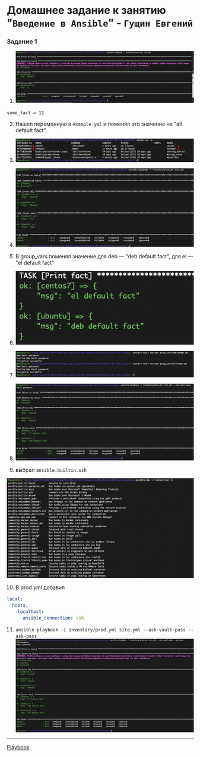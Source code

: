 # Домашнее задание к занятию "`Введение в Ansible`" - `Гущин Евгений`

### Задание 1

1. ![task2](../../img/16-Ansible/HW1/task1.png)  

`some_fact = 12`

2. Нашел переменную в `example.yml` и поменял это значение на "all default fact".

3. ![task2](../../img/16-Ansible/HW1/task3.png)  

4. ![task2](../../img/16-Ansible/HW1/task4.png)  

5. В group_vars поменял значение для deb — "deb default fact", для el — "el default fact"

6. ![task2](../../img/16-Ansible/HW1/task5.png)  

7. ![task2](../../img/16-Ansible/HW1/task7.png)  

8. ![task2](../../img/16-Ansible/HW1/task8.png)  

9. выбрал `ansible.builtin.ssh`

![task2](../../img/16-Ansible/HW1/task9.png) 

10. В prod.yml добавил
```yml
local:
  hosts:
    localhost:
      ansible_connection: ssh
```

11. `ansible-playbook -i inventory/prod.yml site.yml --ask-vault-pass --ask-pass` 
![task2](../../img/16-Ansible/HW1/task11.png) 
---




[Playbook](./playbook)

